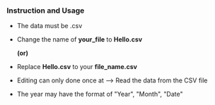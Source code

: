 ### Instruction and Usage
- The data must be .csv

- Change the name of **your_file** to **Hello.csv**

   **(or)**
  
- Replace **Hello.csv** to your **file_name.csv**
  
- Editing can only done once at --> Read the data from the CSV file
- The year may have the format of "Year", "Month", "Date"
